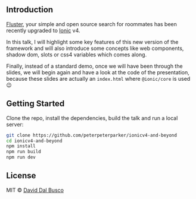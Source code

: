 ## Introduction

[Fluster](https://fluster.io/), your simple and open source search for roommates has been recently upgraded to [Ionic](http://ionicframework.com) v4.

In this talk, I will highlight some key features of this new version of the framework and will also introduce some concepts like web components, shadow dom, slots or css4 variables which comes along.

Finally, instead of a standard demo, once we will have been through the slides, we will begin again and have a look at the code of the presentation, because these slides are actually an `index.html` where `@ionic/core` is used 😉

## Getting Started

Clone the repo, install the dependencies, build the talk and run a local server:

```bash
git clone https://github.com/peterpeterparker/ionicv4-and-beyond
cd ionicv4-and-beyond
npm install
npm run build
npm run dev
```

## License

MIT © [David Dal Busco](mailto:david.dalbusco@outlook.com)
